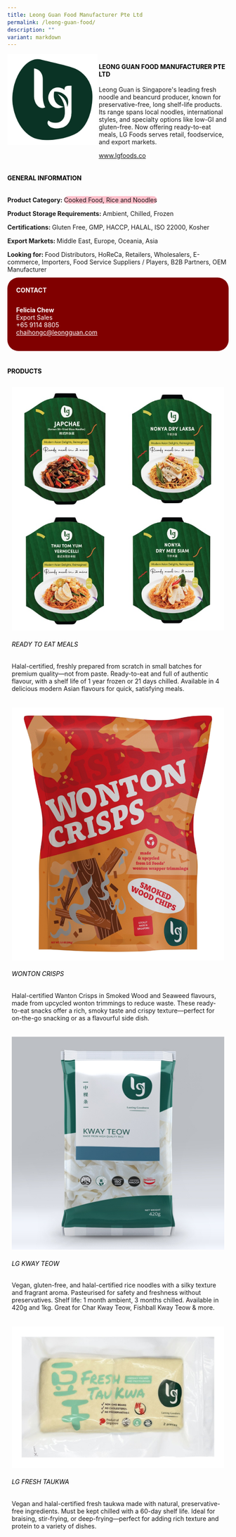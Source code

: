 ```yaml
---
title: Leong Guan Food Manufacturer Pte Ltd
permalink: /leong-guan-food/
description: ""
variant: markdown
---
```

<div class="flex-paragraph">
	<div style="display: flex; flex-wrap: wrap;" class="flex-container">
		<div style="flex: 1 1 40%; display: block;" class="card sgds">
			<img src="/images/Leong%20Guan%20Food/leong_guan_food_logo.png">
		</div>
		<div style="flex: 1 1 58%; display: block; margin-left: 3px" class="card-sgds">
			<h4 style="text-transform: uppercase; color: black;"><b>Leong Guan Food Manufacturer Pte Ltd</b></h4>
			<p>Leong Guan is Singapore's leading fresh noodle and beancurd producer, known for preservative-free, long shelf-life products. Its range spans local noodles, international styles, and specialty options like low-GI and gluten-free. Now offering ready-to-eat meals, LG Foods serves retail, foodservice, and export markets.</p>
			<p><a target="_blank" href="https://www.lgfoods.co">www.lgfoods.co</a></p>
		</div>
	</div>
</div>

<h4 style="text-transform: uppercase; color: black;">	
	<b>General Information</b>
</h4>
<div style="display: flex; flex-wrap: wrap;" class="flex-container">
	<div style="flex: 1 1 65%; display: block; align-self: stretch" class="card sgds">
		<div class="flex-paragraph">
			<p>
				<b>Product Category: </b>
				<span style="background-color: pink; border-radius: 10px;">Cooked Food, Rice and Noodles</span>
			</p>
			<p>
				<b>Product Storage Requirements: </b>Ambient, Chilled, Frozen
			</p>
			<p>
				<b>Certifications: </b>Gluten Free, GMP, HACCP, HALAL, ISO 22000, Kosher
			</p>
			<p>
				<b>Export Markets: </b>Middle East, Europe, Oceania, Asia
			</p>
			<p style="margin-bottom: 10px;">
				<b>Looking for: </b>Food Distributors, HoReCa, Retailers, Wholesalers, E-commerce, Importers, Food Service Suppliers / Players, B2B Partners, OEM Manufacturer
			</p>
		</div>
	</div>
	<div style="flex: 1 1 35%; padding: 10px; display: block; background-color: maroon; border-radius: 25px; align-self: center;" class="card sgds">
		<h4 style="color: white; margin-top: 10px; margin-left: 10px;">CONTACT</h4>
		<div class="flex-paragraph">
			<p style="padding: 10px; color: white;">
				<b>Felicia Chew</b>
				<br>Export Sales<br>+65 9114 8805<br>
				<a style="color: white;" href="mailto:chaihongc@leongguan.com">chaihongc@leongguan.com</a>
			</p>
		</div>
	</div>
</div>
<br>
<h4 style="text-transform: uppercase; color: black;">
	<b>Products</b>
</h4>
<div style="display: flex; flex-wrap: wrap;">
	<div style="flex: 1 1 47%; margin: 10px; display: block;" class="card sgds">
		<div style="display: block;" class="flex-image">
			<img src="/images/Leong%20Guan%20Food/leong_guan_food_product_01.jpg">
		</div>
		<div class="flex-paragraph">
			<h6 style="text-transform: uppercase; color: black;">Ready to Eat Meals</h6>
			<p>Halal-certified, freshly prepared from scratch in small batches for premium quality—not from paste. Ready-to-eat and full of authentic flavour, with a shelf life of 1 year frozen or 21 days chilled. Available in 4 delicious modern Asian flavours for quick, satisfying meals.</p>
		</div>
	</div>
	<div style="flex: 1 1 47%; margin: 10px; display: block;" class="card sgds">
		<div style="display: block;" class="flex-image">
			<img src="/images/Leong%20Guan%20Food/leong_guan_food_product_02.jpg">
		</div>
		<div class="flex-paragraph">
			<h6 style="text-transform: uppercase; color: black;">Wonton Crisps</h6>
			<p>Halal-certified Wanton Crisps in Smoked Wood and Seaweed flavours, made from upcycled wonton trimmings to reduce waste. These ready-to-eat snacks offer a rich, smoky taste and crispy texture—perfect for on-the-go snacking or as a flavourful side dish.</p>
		</div>
	</div>
	<div style="flex: 1 1 47%; margin: 10px; display: block;" class="card sgds">
		<div style="display: block;" class="flex-image">
			<img src="/images/Leong%20Guan%20Food/leong_guan_food_product_03.jpg">
		</div>
		<div class="flex-paragraph">
			<h6 style="text-transform: uppercase; color: black;">LG Kway Teow</h6>
			<p>Vegan, gluten-free, and halal-certified rice noodles with a silky texture and fragrant aroma. Pasteurised for safety and freshness without preservatives. Shelf life: 1 month ambient, 3 months chilled. Available in 420g and 1kg. Great for Char Kway Teow, Fishball Kway Teow &amp; more.</p>
		</div>
	</div>
	<div style="flex: 1 1 47%; margin: 10px; display: block;" class="card sgds">
		<div style="display: block;" class="flex-image">
			<img src="/images/Leong%20Guan%20Food/leong_guan_food_product_04.jpg">
		</div>
		<div class="flex-paragraph">
			<h6 style="text-transform: uppercase; color: black;">LG Fresh Taukwa</h6>
			<p>Vegan and halal-certified fresh taukwa made with natural, preservative-free ingredients. Must be kept chilled with a 60-day shelf life. Ideal for braising, stir-frying, or deep-frying—perfect for adding rich texture and protein to a variety of dishes.</p>
		</div>
	</div>
</div>